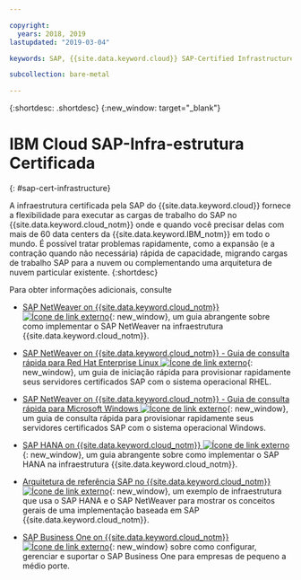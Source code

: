 ```yaml
---

copyright:
  years: 2018, 2019
lastupdated: "2019-03-04"

keywords: SAP, {{site.data.keyword.cloud}} SAP-Certified Infrastructure

subcollection: bare-metal

---
```


{:shortdesc: .shortdesc}
{:new_window: target="_blank"}

# IBM Cloud SAP-Infra-estrutura Certificada
{: #sap-cert-infrastructure}

A infraestrutura certificada pela SAP do {{site.data.keyword.cloud}} fornece a flexibilidade para executar as cargas de trabalho do SAP no {{site.data.keyword.cloud_notm}} onde e quando você precisar delas com mais de 60 data centers da {{site.data.keyword.IBM_notm}} em todo o mundo. É possível tratar problemas rapidamente, como a expansão (e a contração quando não necessária) rápida de capacidade, migrando cargas de trabalho SAP para a nuvem ou complementando uma arquitetura de nuvem particular existente.
{:shortdesc}

Para obter informações adicionais, consulte

  * [SAP NetWeaver on {{site.data.keyword.cloud_notm}} ![Ícone de link externo](../icons/launch-glyph.svg "Ícone de link externo")](https://cloud.ibm.com/docs/infrastructure/sap-netweaver?topic=sap-netweaver-getting-started#getting-started){: new_window}, um guia abrangente sobre como implementar o SAP NetWeaver na infraestrutura {{site.data.keyword.cloud_notm}}.
  * [SAP NetWeaver on {{site.data.keyword.cloud_notm}} - Guia de consulta rápida para Red Hat Enterprise Linux ![Ícone de link externo](../icons/launch-glyph.svg "Ícone de link externo")](https://cloud.ibm.com/docs/infrastructure/sap-netweaver-rhel-qrg?topic=sap-netweaver-rhel-qrg-getting-started-tutorial#getting-started-tutorial){: new_window}, um guia de iniciação rápida para provisionar rapidamente seus servidores certificados SAP com o sistema operacional RHEL.
  * [SAP NetWeaver on {{site.data.keyword.cloud_notm}} - Guia de consulta rápida para Microsoft Windows ![Ícone de link externo](../icons/launch-glyph.svg "Ícone de link externo")](https://cloud.ibm.com/docs/infrastructure/sap-netweaver-ms-qrg?topic=sap-netweaver-ms-qrg-getting-started-tutorial#getting-started-tutorial){: new_window}, um guia de consulta rápida para provisionar rapidamente seus servidores certificados SAP com o sistema operacional Windows.

  * [SAP HANA on {{site.data.keyword.cloud_notm}} ![Ícone de link externo](../icons/launch-glyph.svg "Ícone de link externo")](https://cloud.ibm.com/docs/infrastructure/sap-hana?topic=sap-hana-getting-started#getting-started){: new_window}, um guia abrangente sobre como implementar o SAP HANA na infraestrutura {{site.data.keyword.cloud_notm}}.

  * [Arquitetura de referência SAP no {{site.data.keyword.cloud_notm}} ![Ícone de link externo](../icons/launch-glyph.svg "Ícone de link externo")](https://cloud.ibm.com/docs/infrastructure/sap-reference-architecture?topic=sap-reference-architecture-getting-started#getting-started){: new_window}, um exemplo de infraestrutura que usa o SAP HANA e o SAP NetWeaver para mostrar os conceitos gerais de uma implementação baseada em SAP {{site.data.keyword.cloud_notm}}.

  * [SAP Business One on {{site.data.keyword.cloud_notm}} ![Ícone de link externo](../icons/launch-glyph.svg "Ícone de link externo")](https://cloud.ibm.com/docs/infrastructure/sap-b1?topic=infrastructure/sap-b1-getting-started#getting-started){: new_window} sobre como configurar, gerenciar e suportar o SAP Business One para empresas de pequeno a médio porte.
